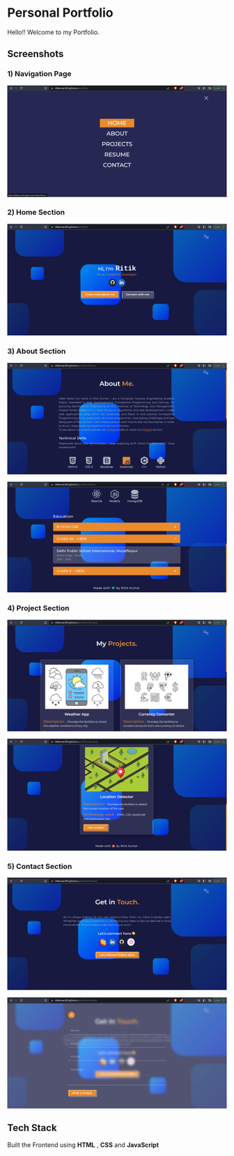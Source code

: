 
# Personal Portfolio

Hello!! Welcome to my Portfolio.


## Screenshots

### 1) Navigation Page
![App Screenshot](https://github.com/RitikKumar202/portfolio/blob/master/screenshots/Navigation-Page.png?raw=true)

### 2) Home Section
![App Screenshot](https://github.com/RitikKumar202/portfolio/blob/master/screenshots/Home-Page.png?raw=true)

### 3) About Section
![App Screenshot](https://github.com/RitikKumar202/portfolio/blob/master/screenshots/About-Page-1.png?raw=true)

![App Screenshot](https://github.com/RitikKumar202/portfolio/blob/master/screenshots/About-Page-2.png?raw=true)

### 4) Project Section
![App Screenshot](https://github.com/RitikKumar202/portfolio/blob/master/screenshots/Project-Page-1.png?raw=true)

![App Screenshot](https://github.com/RitikKumar202/portfolio/blob/master/screenshots/Project-Page-2.png?raw=true)

### 5) Contact Section
![App Screenshot](https://github.com/RitikKumar202/portfolio/blob/master/screenshots/Contact-Page.png?raw=true)

![App Screenshot](https://github.com/RitikKumar202/portfolio/blob/master/screenshots/Contact-Form-Page.png?raw=true)


## Tech Stack

Built the Frontend using **HTML** , **CSS** and **JavaScript** 

